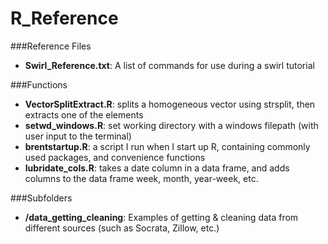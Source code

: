 # R_Reference
###Reference Files
* **Swirl_Reference.txt**: A list of commands for use during a swirl tutorial

###Functions
* **VectorSplitExtract.R**: splits a homogeneous vector using strsplit, then extracts one of the elements
* **setwd_windows.R**: set working directory with a windows filepath (with user input to the terminal)
* **brentstartup.R**: a script I run when I start up R, containing commonly used packages, and convenience functions
* **lubridate_cols.R**: takes a date column in a data frame, and adds columns to the data frame week, month, year-week, etc.

###Subfolders
* **/data_getting_cleaning**: Examples of getting & cleaning data from different sources (such as Socrata, Zillow, etc.)
